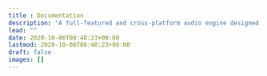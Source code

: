 ```yaml
---
title : Documentation
description: "A full-featured and cross-platform audio engine designed with the needs of games in mind. With his efficient audio mixer, you have all the controls to play spatialized sounds in 3D environments with custom attenuation models and a lot more."
lead: ""
date: 2020-10-06T08:48:23+00:00
lastmod: 2020-10-06T08:48:23+00:00
draft: false
images: []
---
```

